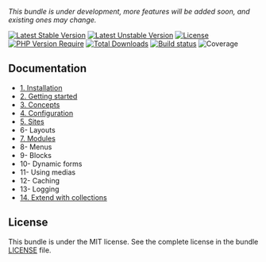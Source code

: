 
*This bundle is under development, more features will be added soon, and existing ones may change.*

[![Latest Stable Version](https://poser.pugx.org/softspring/cms-bundle/v/stable.svg)](https://packagist.org/packages/softspring/cms-bundle)
[![Latest Unstable Version](https://poser.pugx.org/softspring/cms-bundle/v/unstable.svg)](https://packagist.org/packages/softspring/cms-bundle)
[![License](https://poser.pugx.org/softspring/cms-bundle/license.svg)](https://packagist.org/packages/softspring/cms-bundle)
[![PHP Version Require](http://poser.pugx.org/softspring/cms-bundle/require/php)](https://packagist.org/packages/softspring/cms-bundle)
[![Total Downloads](https://poser.pugx.org/softspring/cms-bundle/downloads)](https://packagist.org/packages/softspring/cms-bundle)
[![Build status](https://github.com/softspring/cms-bundle/actions/workflows/php.yml/badge.svg?branch=5.3)](https://github.com/softspring/cms-bundle/actions/workflows/php.yml)
![Coverage](https://raw.githubusercontent.com/softspring/cms-bundle/5.3/.github/badges/coverage.svg)

## Documentation

- [1. Installation](docs/1_installation.md)
- [2. Getting started](docs/2_getting_started.md)
- [3. Concepts](docs/3_concepts.md)
- [4. Configuration](docs/4_configuration.md)
- [5. Sites](docs/5_sites.md)
- 6- Layouts
- [7. Modules](docs/7_modules.md)
- 8- Menus
- 9- Blocks
- 10- Dynamic forms
- 11- Using medias
- 12- Caching
- 13- Logging
- [14. Extend with collections](docs/14_collections.md)
 
## License

This bundle is under the MIT license. See the complete license in the bundle [LICENSE](LICENSE) file.
